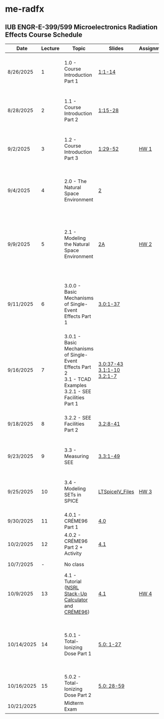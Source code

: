 # me-radfx
## IUB ENGR-E-399/599 Microelectronics Radiation Effects Course Schedule

|Date|Lecture|Topic|Slides|Assignments|Reading|Due|Video Link|
|---|---|---|---|---|---|---|---|
|8/26/2025|1|1.0 - Course Introduction Part 1|[1:1-14](../Slides/01-Course_Introduction/01-Course_Introduction.pdf)||||[1.0 - ME RADFX Lecture 1: Course Introduction Part 1](https://iu.mediaspace.kaltura.com/media/t/1_62r6bi8z)|
|8/28/2025|2|1.1 - Course Introduction Part 2|[1:15-28](../Slides/01-Course_Introduction/01-Course_Introduction.pdf)||||[1.1 - ME RADFX Lecture 2: Course Introduction Part 2](https://iu.mediaspace.kaltura.com/media/t/1_ypdppb1t)|
|9/2/2025|3|1.2 - Course Introduction Part 3|[1:29-52](../Slides/01-Course_Introduction/01-Course_Introduction.pdf)|[HW 1](../HW/HW_01.md)|||[1.2 - ME RADFX Lecture 3: Course Introduction Part 3](https://iu.mediaspace.kaltura.com/media/t/1_n089qlgc)|
|9/4/2025|4|2.0 - The Natural Space Environment|[2](../Slides/02-Natural_Space_Environment/02-Natural_Space_Radiation_Environment.pdf)||[TI Handbook](../Reference_Material/radeffects_handbook_TI.pdf): Chp. 1, pg. 4-24|[HW 1](../HW/HW_01.md)|[2.0 - ME RADFX Lecture 4: The Natural Space Radiation Environment](https://iu.mediaspace.kaltura.com/media/t/1_6xkrbsat)|
|9/9/2025|5|2.1 - Modeling the Natural Space Environment|[2A](../Slides/02-Natural_Space_Environment/02A-Natural_Space_Radiation_Environment_Activity.pdf)|[HW 2](../HW/HW_02.md)|[NSREC 2018 Short Course Part I](./NSREC_SC_Y2018.pdf)<br /><br />[SPENVIS](https://www.spenvis.oma.be/intro.php)|Quiz 1|[2.1 - ME RADFX Lecture 5: Modeling the Natural Space Radiation Environment Using SPENVIS](https://iu.mediaspace.kaltura.com/media/t/1_qhr69qxk)|
|9/11/2025|6|3.0.0 - Basic Mechanisms of Single-Event Effects Part 1|[3.0:1-37](../Slides/03-Single-Event-Effects/03.0-SEE_General_Principles.pdf)||[TI Handbook](../Reference_Material/radeffects_handbook_TI.pdf): Chp. 2, pg. 25-37 |[HW 2](../HW/HW_02.md)|[3.0 - ME RADFX Lecture 6: SEE Part 1 (Background, Charge Generation, Charge Collection)](https://iu.mediaspace.kaltura.com/media/t/1_0rnl6ii7)|
|9/16/2025|7|3.0.1 - Basic Mechanisms of Single-Event Effects Part 2<br />3.1 - TCAD Examples<br />3.2.1 - SEE Facilities Part 1|[3.0:37-43](../Slides/03-Single-Event-Effects/03.0-SEE_General_Principles.pdf)<br />[3.1:1-10](../Slides/03-Single-Event-Effects/03.1-SEE_TCAD_Modeling_Examples.pdf)<br />[3.2:1-7](../Slides/03-Single-Event-Effects/03.2-SEE_Facilities.pdf)||[TI Handbook](../Reference_Material/radeffects_handbook_TI.pdf): Chp. 4, pg. 47-57||[3.1/2 - ME RADFX Lecture 7: SEE Part 2, TCAD Modeling Examples, SEE Facilities Part 1](https://iu.mediaspace.kaltura.com/media/t/1_u066x2tb)|
|9/18/2025|8|3.2.2 - SEE Facilities Part 2|[3.2:8-41](../Slides/03-Single-Event-Effects/03.2-SEE_Facilities.pdf)||||[3.2 - ME RADFX Lecture 8: SEE Facilities Part 2](https://iu.mediaspace.kaltura.com/media/t/1_kf14lkme)|
|9/23/2025|9|3.3 - Measuring SEE|[3.3:1-49](../Slides/03-Single-Event-Effects/03.3-Measuring_SEE.pdf)||[TI Handbook](../Reference_Material/radeffects_handbook_TI.pdf): Chp. 7, pg. 95-100 ||[3.3.1 - ME RADFX Lecture 9: Measuring SEE](https://iu.mediaspace.kaltura.com/media/t/1_5zt2mewk)|
|9/25/2025|10|3.4 - Modeling SETs in SPICE|[LTSpiceIV_Files](../HW/HW03_supporting_material/)|[HW 3](../HW/HW03-SEE.pdf)|[NSREC 1993 Short Course Part III](./NSREC_SC_Y1993.pdf)||[3.3.1 - ME RADFX Lecture 10: Modeling SETs in SPICE](https://iu.mediaspace.kaltura.com/media/t/1_rbwsixis)|
|9/30/2025|11|4.0.1 - CRÉME96 Part 1|[4.0](../Slides/04-CREME96/04.0-CREME96.pdf)||[CRÉME96](https://creme.isde.vanderbilt.edu/)||[4.0.1 - CREME96](https://iu.mediaspace.kaltura.com/media/t/1_mnu3lezm)|
|10/2/2025|12|4.0.2 - CRÉME96 Part 2 + Activity|[4.1](../Slides/04-CREME96/04.1-CREME96_Activity.pdf)|||Quiz 2|[4.0.2 - CREME96](https://iu.mediaspace.kaltura.com/media/t/1_hvgwf7cm)|
|10/7/2025|-|No class||||[HW 3](../HW/HW03-SEE.pdf)||
|10/9/2025|13|4.1 - Tutorial ([NSRL Stack-Up Calculator](https://www.bnl.gov/nsrl/stackup/) and [CRÉME96](https://creme.isde.vanderbilt.edu/))|[4.1](../Slides/04-CREME96/04.1-CREME96_Activity.pdf)|[HW 4](../HW/HW_04.md)|[NSRL Stack-Up Calculator](https://www.bnl.gov/nsrl/stackup/)||[4.1 - Tutorial: NSRL Stack-Up and CRÉME96](https://iu.mediaspace.kaltura.com/media/t/1_ys0mx18h)|
|10/14/2025|14|5.0.1 - Total-Ionizing Dose Part 1|[5.0: 1-27](../Slides/05-TID/5.0-TID.pdf)||[H. J. Barnaby, "Total-Ionizing-Dose Effects in Modern CMOS Technologies," in IEEE Transactions on Nuclear Science, vol. 53, no. 6, pp. 3103-3121, Dec. 2006, doi: 10.1109/TNS.2006.885952](../Reference_Material/Total-Ionizing-Dose_Effects_in_Modern_CMOS_Technologies.pdf)||[5.0.1 - TID Part 1](https://iu.mediaspace.kaltura.com/media/t/1_v79437ha)|
|10/16/2025|15|5.0.2 - Total-Ionizing Dose Part 2|[5.0: 28-59](../Slides/05-TID/5.0-TID.pdf)|||[HW 4](../HW/HW_04.md)||
|10/21/2025||Midterm Exam||||||